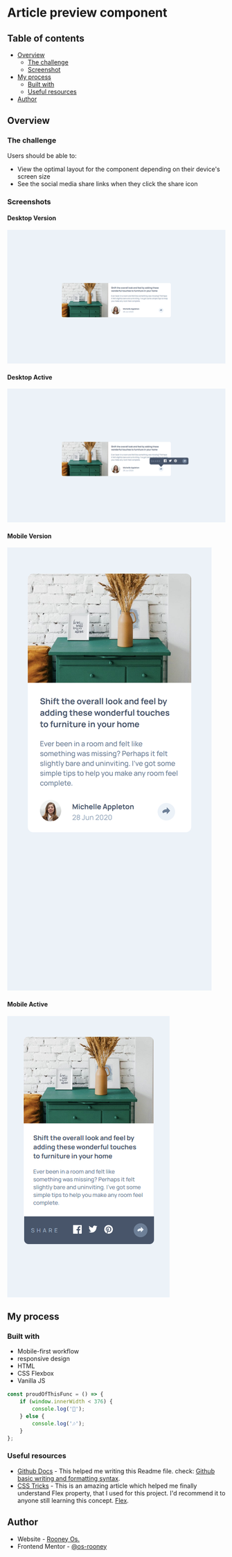 # Article preview component

## Table of contents

-   [Overview](#overview)
    -   [The challenge](#the-challenge)
    -   [Screenshot](#screenshot)
-   [My process](#my-process)
    -   [Built with](#built-with)
    -   [Useful resources](#useful-resources)
-   [Author](#author)

## Overview

### The challenge

Users should be able to:

-   View the optimal layout for the component depending on their device's screen size
-   See the social media share links when they click the share icon

### Screenshots

#### Desktop Version

![Desktop](./screenshots/Desktop.png)

#### Desktop Active

![Desktop-Active](./screenshots/Desktop_active.png)

#### Mobile Version

![Mobile](./screenshots/Mobile.png)

#### Mobile Active

![Mobile-Active](./screenshots/Mobile_active.png)

## My process

### Built with

-   Mobile-first workflow
-   responsive design
-   HTML
-   CSS Flexbox
-   Vanilla JS

```js
const proudOfThisFunc = () => {
    if (window.innerWidth < 376) {
        console.log('👏');
    } else {
        console.log('🎶');
    }
};
```

### Useful resources

-   [Github Docs](https://docs.github.com/en) - This helped me writing this Readme file. check: [Github basic writing and formatting syntax](https://docs.github.com/en/github/writing-on-github/basic-writing-and-formatting-syntax#using-emoji).
-   [CSS Tricks](https://css-tricks.com/) - This is an amazing article which helped me finally understand Flex property, that I used for this project. I'd recommend it to anyone still learning this concept. [Flex](https://css-tricks.com/almanac/properties/f/flex/).

## Author

-   Website - [Rooney Os.](https://www.rooos.de)
-   Frontend Mentor - [@os-rooney](https://www.frontendmentor.io/profile/os-rooney)
